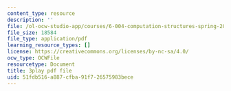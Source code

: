```yaml
---
content_type: resource
description: ''
file: /ol-ocw-studio-app/courses/6-004-computation-structures-spring-2017/51fdb516a887cfba91f726575983bece_iQR_6f5Jdns.pdf
file_size: 18584
file_type: application/pdf
learning_resource_types: []
license: https://creativecommons.org/licenses/by-nc-sa/4.0/
ocw_type: OCWFile
resourcetype: Document
title: 3play pdf file
uid: 51fdb516-a887-cfba-91f7-26575983bece
---
```

